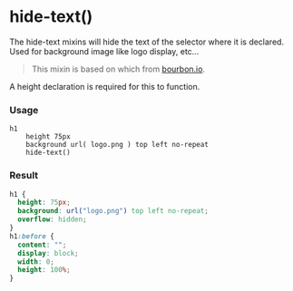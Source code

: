 # hide-text()

The hide-text mixins will hide the text of the selector where it is declared. Used for background image like logo display, etc...

> This mixin is based on which from [bourbon.io](http://bourbon.io).

A height declaration is required for this to function.

### Usage

```stylus
h1
    height 75px
    background url( logo.png ) top left no-repeat
    hide-text()    
```

### Result

```css
h1 {
  height: 75px;
  background: url("logo.png") top left no-repeat;
  overflow: hidden;
}
h1:before {
  content: "";
  display: block;
  width: 0;
  height: 100%;
}
```
